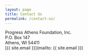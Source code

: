 ```yaml
---
layout: page
title: Contact Us
permalink: /contact-us/
---
```


Progress Athens Foundation, Inc.  
P.O. Box 147  
Athens, WI 54411  
[{{ site.email }}](mailto: {{ site.email }})
